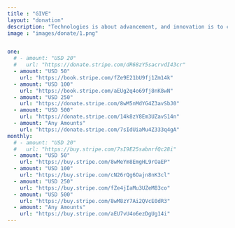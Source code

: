 ```yaml
---
title : "GIVE"
layout: "donation"
description: "Technologies is about advancement, and innovation is to come out with something original and unique, and MHR is combining this tow teUSD s together, to make high quality and affordable helmet for all motorcycle riders."
image : "images/donate/1.png"


one:
  # - amount: "USD 20"
  #   url: "https://donate.stripe.com/dR68zY5sacrvdI43cr"
  - amount: "USD 50"
    url: "https://book.stripe.com/fZe9E21bU9fj1Zm14k"
  - amount: "USD 100"
    url: "https://book.stripe.com/aEUg2q4o69fj8nK8wN"
  - amount: "USD 250"
    url: "https://donate.stripe.com/8wM5nMdYG4Z3avSbJ0"
  - amount: "USD 500"
    url: "https://donate.stripe.com/14k8zY8Em3UZavS14n"
  - amount: "Any Amounts"
    url: "https://donate.stripe.com/7sIdUiaMu4Z333q4gA"
monthly:
  # - amount: "USD 20"
  #   url: "https://buy.stripe.com/7sI9E25sabnrfQc28i"
  - amount: "USD 50"
    url: "https://buy.stripe.com/8wMeYm8EmgHL9rOaEP"
  - amount: "USD 100"
    url: "https://buy.stripe.com/cN26rQg6Oajn8nK3cl"
  - amount: "USD 250"
    url: "https://buy.stripe.com/fZe4jIaMu3UZeM83co"
  - amount: "USD 500"
    url: "https://buy.stripe.com/8wM8zY7Ai2QVcE0dR3"
  - amount: "Any Amounts"
    url: "https://buy.stripe.com/aEU7vU4o6ezDgUg14i"
---
```

